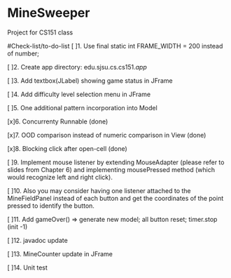 # MineSweeper
Project for CS151 class

  
#Check-list/to-do-list
[ ]1. Use final static int FRAME_WIDTH = 200 instead of number;

[ ]2. Create app directory: edu.sjsu.cs.cs151.*app*

[ ]3. Add textbox(JLabel) showing game status in JFrame

[ ]4. Add difficulty level selection menu in JFrame

[ ]5. One additional pattern incorporation into Model

[x]6. Concurrenty Runnable (done)

[x]7. OOD comparison instead of numeric comparison in View (done)

[x]8. Blocking click after open-cell (done)

[ ]9. Implement mouse listener by extending MouseAdapter (please refer to slides from Chapter 6) and implementing mousePressed method (which would recognize left and right click).

[ ]10. Also you may consider having one listener attached to the MineFieldPanel instead of each button and get the coordinates of the point pressed to identify the button.

[ ]11. Add gameOver() => generate new model; all button reset; timer.stop (init -1)

[ ]12. javadoc update

[ ]13. MineCounter update in JFrame
                                      
[ ]14. Unit test
